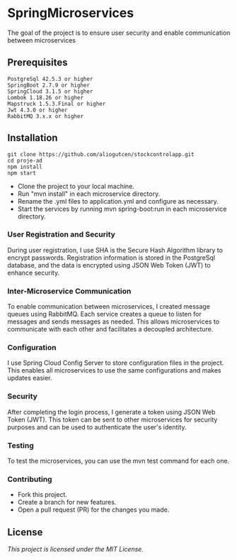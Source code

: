 # SpringMicroservices

 The goal of the project is to ensure user security and enable communication between microservices


## Prerequisites

    PostgreSql 42.5.3 or higher
    SpringBoot 2.7.9 or higher
    SpringCloud 3.1.5 or higher
    Lombok 1.18.26 or higher
    Mapstruck 1.5.3.Final or higher
    Jwt 4.3.0 or higher
    RabbitMQ 3.x.x or higher


## Installation

    git clone https://github.com/aliogutcen/stockcontrolapp.git
    cd proje-ad
    npm install
    npm start

* Clone the project to your local machine.
* Run "mvn install" in each microservice directory.
* Rename the .yml files to application.yml and configure as necessary.
* Start the services by running mvn spring-boot:run in each microservice directory.


### User Registration and Security

During user registration, I use SHA is the Secure Hash Algorithm library to encrypt passwords. Registration information is stored in the PostgreSql database, and the data is encrypted using JSON Web Token (JWT) to enhance security.

### Inter-Microservice Communication

To enable communication between microservices, I created message queues using RabbitMQ. Each service creates a queue to listen for messages and sends messages as needed. This allows microservices to communicate with each other and facilitates a decoupled architecture.

### Configuration

I use Spring Cloud Config Server to store configuration files in the project. This enables all microservices to use the same configurations and makes updates easier.

### Security

After completing the login process, I generate a token using JSON Web Token (JWT). This token can be sent to other microservices for security purposes and can be used to authenticate the user's identity.

### Testing

To test the microservices, you can use the mvn test command for each one.

### Contributing

* Fork this project.
* Create a branch for new features.
* Open a pull request (PR) for the changes you made.

## **License**

_This project is licensed under the MIT License._
